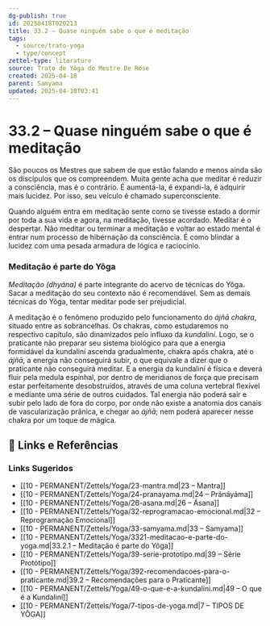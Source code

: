 ```yaml
---
dg-publish: true
id: 20250418T020213
title: 33.2 – Quase ninguém sabe o que é meditação
tags:
  - source/trato-yoga
  - type/concept
zettel-type: literature
source: Trato de Yôga do Mestre De Rose
created: 2025-04-18
parent: Samyama
updated: 2025-04-18T03:41
---
```


# 33.2 – Quase ninguém sabe o que é meditação

São poucos os Mestres que sabem de que estão falando e menos ainda são os discípulos que os compreendem. Muita gente acha que meditar é reduzir a consciência, mas é o contrário. É aumentá-la, é expandi-la, é adquirir mais lucidez. Por isso, seu veículo é chamado superconsciente.

Quando alguém entra em meditação sente como se tivesse estado a dormir por toda a sua vida e agora, na meditação, tivesse acordado. Meditar é o despertar. Não meditar ou terminar a meditação e voltar ao estado mental é entrar num processo de hibernação da consciência. É como blindar a lucidez com uma pesada armadura de lógica e raciocínio.

### Meditação é parte do Yôga
*Meditação (dhyána)* é parte integrante do acervo de técnicas do Yôga. Sacar a meditação do seu contexto não é recomendável. Sem as demais técnicas do Yôga, tentar meditar pode ser prejudicial.

A meditação é o fenômeno produzido pelo funcionamento do *ájñā chakra*, situado entre as sobrancelhas. Os chakras, como estudaremos no respectivo capítulo, são dinamizados pelo influxo da *kundaliní*. Logo, se o praticante não preparar seu sistema biológico para que a energia formidável da kundaliní ascenda gradualmente, chakra após chakra, até o *ájñā*, a energia não conseguirá subir, o que equivale a dizer que o praticante não conseguirá meditar. E a energia da kundaliní é física e deverá fluir pela medula espinhal, por dentro de meridianos de força que precisam estar perfeitamente desobstruídos, através de uma coluna vertebral flexível e mediante uma série de outros cuidados. Tal energia não poderá sair e subir pelo lado de fora do corpo, por onde não existe a anatomia dos canais de vascularização prânica, e chegar ao *ájñā*; nem poderá aparecer nesse chakra por um toque de mágica.


## 🔗 Links e Referências











### Links Sugeridos

- [[10 - PERMANENT/Zettels/Yoga/23-mantra.md\|23 – Mantra]]
- [[10 - PERMANENT/Zettels/Yoga/24-pranayama.md\|24 – Pránáyáma]]
- [[10 - PERMANENT/Zettels/Yoga/26-asana.md\|26 – Ásana]]
- [[10 - PERMANENT/Zettels/Yoga/32-reprogramacao-emocional.md\|32 – Reprogramação Emocional]]
- [[10 - PERMANENT/Zettels/Yoga/33-samyama.md\|33 – Samyama]]
- [[10 - PERMANENT/Zettels/Yoga/3321-meditacao-e-parte-do-yoga.md\|33.2.1 – Meditação é parte do Yôga]]
- [[10 - PERMANENT/Zettels/Yoga/39-serie-prototipo.md\|39 – Série Protótipo]]
- [[10 - PERMANENT/Zettels/Yoga/392-recomendacoes-para-o-praticante.md\|39.2 – Recomendações para o Praticante]]
- [[10 - PERMANENT/Zettels/Yoga/49-o-que-e-a-kundalini.md\|49 – O que é a Kundaliní]]
- [[10 - PERMANENT/Zettels/Yoga/7-tipos-de-yoga.md\|7 – TIPOS DE YÔGA]]